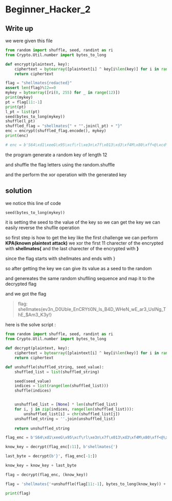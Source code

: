 # Beginner_Hacker_2
## Write up

we were given this file
```py
from random import shuffle, seed, randint as ri
from Crypto.Util.number import bytes_to_long

def encrypt(plaintext, key):
    ciphertext = bytearray([plaintext[i] ^ key[i%len(key)] for i in range(len(plaintext))])
    return ciphertext

flag = "shellmates{redacted}"
assert len(flag)%12==0
mykey = bytearray([ri(0, 255) for _ in range(12)])
print(mykey)
pt = flag[11:-1]
print(pt)
l_pt = list(pt)
seed(bytes_to_long(mykey))
shuffle(l_pt)
shuffled_flag = "shellmates{" + "".join(l_pt) + "}"
enc = encrypt(shuffled_flag.encode(), mykey)
print(enc)

# enc = b'S64\xd1\xeeG\x95\xcf\rl\xe3n\x7f\x013\xd3\xf4M\x80\xff<@\xcd\x18h\te\xe2\xa3d\xad\x9f\r/\xf6X\x7f\x0cb\xcf\xe3O\x8d\xd2\x00J\xd9\x18W\x15b\xe2\xc0d\xbd\xde7V\xebn\x7f\x1d\x1f\xe2\xc6G\xc4\xe4-s\xc7V'
```

the program generate a random key of length 12

and shuffle the flag letters using the random.shuffle

and the perform the xor operation with the generated key

## solution

we notice this line of code 
```py
seed(bytes_to_long(mykey))
```

it is setting the seed to the value of the key so we can get the key we can easily reverse the shuflle operation

so first step is how to get the key 
like the first challenge we can perform **KPA(known plaintext attack)**
we xor the first 11 charecter of the encrypted with **shellmates{**
and the last charecter of the encrypted with **}**

since the flag starts with shellmates and ends with }

so after getting the key we can give its value as a seed to the random

and genereates the same random shuflling sequence and map it to the decrypted flag

and we got the flag 

>flag: shellmates{ev3n_D0Uble_EnCRYti0N_Is_B4D_WHeN_wE_ar3_UsINg_ThE_$Am3_K3y!}

here is the solve script :
```py
from random import shuffle, seed, randint as ri
from Crypto.Util.number import bytes_to_long

def decrypt(plaintext, key):
    ciphertext = bytearray([plaintext[i] ^ key[i%len(key)] for i in range(len(plaintext))])
    return ciphertext

def unshuffle(shuffled_string, seed_value):
    shuffled_list = list(shuffled_string)

    seed(seed_value)
    indices = list(range(len(shuffled_list)))
    shuffle(indices)


    unshuffled_list = [None] * len(shuffled_list)
    for i, j in zip(indices, range(len(shuffled_list))):
        unshuffled_list[i] = chr(shuffled_list[j])
    unshuffled_string = ''.join(unshuffled_list)
    
    return unshuffled_string

flag_enc = b'S64\xd1\xeeG\x95\xcf\rl\xe3n\x7f\x013\xd3\xf4M\x80\xff<@\xcd\x18h\te\xe2\xa3d\xad\x9f\r/\xf6X\x7f\x0cb\xcf\xe3O\x8d\xd2\x00J\xd9\x18W\x15b\xe2\xc0d\xbd\xde7V\xebn\x7f\x1d\x1f\xe2\xc6G\xc4\xe4-s\xc7V'

know_key = decrypt(flag_enc[:11], b'shellmates{')

last_byte = decrypt(b'}', flag_enc[-1:])

know_key = know_key + last_byte

flag = decrypt(flag_enc, (know_key))

flag = 'shellmates{'+unshuffle(flag[11:-1], bytes_to_long(know_key)) + '}'

print(flag)

```